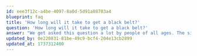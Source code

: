 ```yaml
---
id: eee3f12c-a4be-4097-8a0d-5d91a08703a4
blueprint: faq
title: 'How long will it take to get a black belt?'
question: 'How long will it take to get a black belt?'
answer: "We get asked this question a lot by people of all ages. The simple answer is, if you want to do martial arts simply for a black belt, this style probably isn't for you. This is also a difficult question to answer. If you ask each of us instructors how long it took for us; we will all give very different answers. We will all give the same answer to the question “Is it worth it?” though."
updated_by: 0e220831-81be-49c9-bcf4-204e13cb2899
updated_at: 1737312400
---
```


